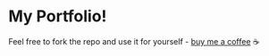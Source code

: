 # My Portfolio!

Feel free to fork the repo and use it for yourself -  [buy me a coffee](https://www.venmo.com/u/itaysarfaty) ☕️
